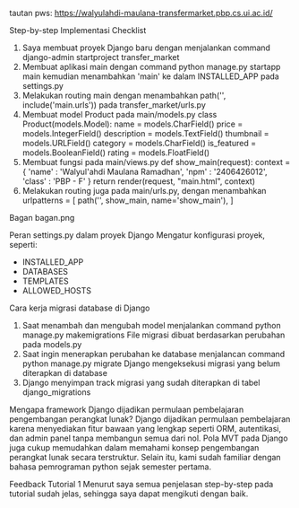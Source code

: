 tautan pws: https://walyulahdi-maulana-transfermarket.pbp.cs.ui.ac.id/

Step-by-step Implementasi Checklist
1. Saya membuat proyek Django baru dengan menjalankan command
    django-admin startproject transfer_market
2. Membuat aplikasi main dengan command
    python manage.py startapp main
kemudian menambahkan 'main' ke dalam INSTALLED_APP pada settings.py
3. Melakukan routing main dengan menambahkan
    path('', include('main.urls'))
pada transfer_market/urls.py
4. Membuat model Product pada main/models.py
    class Product(models.Model):
        name = models.CharField()
        price = models.IntegerField()
        description = models.TextField()
        thumbnail = models.URLField()
        category = models.CharField()
        is_featured = models.BooleanField()
        rating = models.FloatField()
5. Membuat fungsi pada main/views.py
    def show_main(request):
        context = {
            'name' : 'Walyul\'ahdi Maulana Ramadhan',
            'npm' : '2406426012',
            'class' : 'PBP - F'
        }
        return render(request, "main.html", context)
6. Melakukan routing juga pada main/urls.py, dengan menambahkan
    urlpatterns = [
        path('', show_main, name='show_main'),
    ]

Bagan
bagan.png

Peran settings.py dalam proyek Django
Mengatur konfigurasi proyek, seperti:
- INSTALLED_APP
- DATABASES
- TEMPLATES
- ALLOWED_HOSTS

Cara kerja migrasi database di Django
1. Saat menambah dan mengubah model menjalankan command
    python manage.py makemigrations
File migrasi dibuat berdasarkan perubahan pada models.py
2. Saat ingin menerapkan perubahan ke database menjalancan command
    python manage.py migrate
Django mengeksekusi migrasi yang belum diterapkan di database
3. Django menyimpan track migrasi yang sudah diterapkan di tabel django_migrations

Mengapa framework Django dijadikan permulaan pembelajaran pengembangan perangkat lunak?
Django dijadikan permulaan pembelajaran karena menyediakan fitur bawaan yang lengkap seperti ORM, autentikasi, dan admin panel tanpa membangun semua dari nol. Pola MVT pada Django juga cukup memudahkan dalam memahami konsep pengembangan perangkat lunak secara terstruktur. Selain itu, kami sudah familiar dengan bahasa pemrograman python sejak semester pertama.

Feedback Tutorial 1
Menurut saya semua penjelasan step-by-step pada tutorial sudah jelas, sehingga saya dapat mengikuti dengan baik.